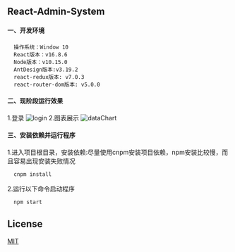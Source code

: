 ## React-Admin-System

#### 一、开发环境
  ```
    操作系统：Window 10
    React版本：v16.8.6
    Node版本：v10.15.0
    AntDesign版本:v3.19.2
    react-redux版本: v7.0.3
    react-router-dom版本: v5.0.0
  ```
#### 二、现阶段运行效果
1.登录
![login](https://github.com/Harhao/react-admin-system/blob/master/screenShot/login.png)
2.图表展示
![dataChart](https://github.com/Harhao/react-admin-system/blob/master/screenShot/index.png)
#### 三、安装依赖并运行程序

1.进入项目根目录，安装依赖:尽量使用cnpm安装项目依赖，npm安装比较慢，而且容易出现安装失败情况
```bash
  cnpm install
```
2.运行以下命令启动程序
 
```bash
  npm start
```
## License
[MIT](http://opensource.org/licenses/MIT)
